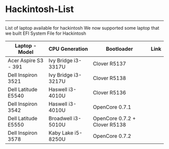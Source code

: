 # Hackintosh-List
---
List of laptop available for hackintosh 
We now supported some laptop that we built EFI System File for Hackintosh

| Laptop - Model | CPU Generation | Bootloader | Link |
| ------------- | ------------- | ------------- | ------------- |
| Acer Aspire S3 - 391 | Ivy Bridge i3-3317U | Clover R5137 |
| Dell Inspiron 3521 | Ivy Bridge i3-3217U | Clover R5138 |
| Dell Latitude E5540 | Haswell i3-4010U | Clover R5136 |
| Dell Inspiron 3542 | Haswell i3-4010U | OpenCore 0.7.1 |
| Dell Latitude E5550 | Broadwell i3-5010U | OpenCore 0.7.2 + Clover R5138 |
| Dell Inspiron 3578 | Kaby Lake i5-8250U | OpenCore 0.7.2 |
